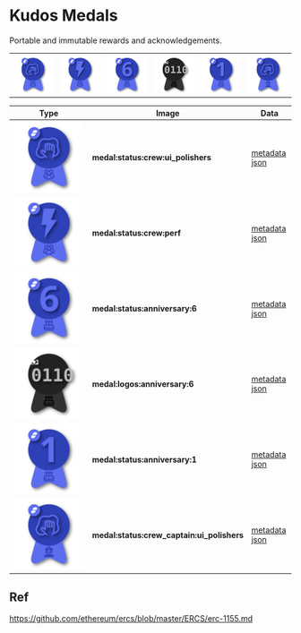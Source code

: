 # Kudos Medals

Portable and immutable rewards and acknowledgements.

|                                                                     |                                                                       |                                                                        |                                                                       |                                                                       |                                                                       |
|---------------------------------------------------------------------|-----------------------------------------------------------------------|------------------------------------------------------------------------|-----------------------------------------------------------------------|-----------------------------------------------------------------------|-----------------------------------------------------------------------|
| <img alt="Sample medal" src="/src/composites/manual/composite.svg"> | <img alt="Sample medal" src="/src/composites/manual/composite_2.svg"> | <img alt="Sample medal" src="/src/composites/manual/composite_3_.svg"> | <img alt="Sample medal" src="/src/composites/manual/composite_4.svg"> | <img alt="Sample medal" src="/src/composites/manual/composite_5.svg"> | <img alt="Sample medal" src="/src/composites/manual/composite_6.svg"> |



| Type                                                                   | Image                                       | Data                                                             |
|------------------------------------------------------------------------|---------------------------------------------|------------------------------------------------------------------|
| <img alt="Sample medal" src="/src/composites/manual/composite.svg">    | **medal:status:crew:ui_polishers**          | [metadata json](metadata/medal.status.crew.ui_polishers.json)    |
| <img alt="Sample medal" src="/src/composites/manual/composite_2.svg">  | **medal:status:crew:perf**                  | [metadata json](metadata/medal.status.crew.perf.json)            |
| <img alt="Sample medal" src="/src/composites/manual/composite_3_.svg"> | **medal:status:anniversary:6**              | [metadata json](metadata/medal.status.anniversary.6.json)        |
| <img alt="Sample medal" src="/src/composites/manual/composite_4.svg">  | **medal:logos:anniversary:6**               | [metadata json](metadata/medal.logos.anniversary.6.json)         |
| <img alt="Sample medal" src="/src/composites/manual/composite_5.svg">  | **medal:status:anniversary:1**              | [metadata json](metadata/medal.status.anniversary.1.json)        |
| <img alt="Sample medal" src="/src/composites/manual/composite_6.svg">  | **medal:status:crew_captain:ui_polishers**  | [metadata json](metadata/medal.status.captain.ui_polishers.json) |

## Ref

https://github.com/ethereum/ercs/blob/master/ERCS/erc-1155.md
